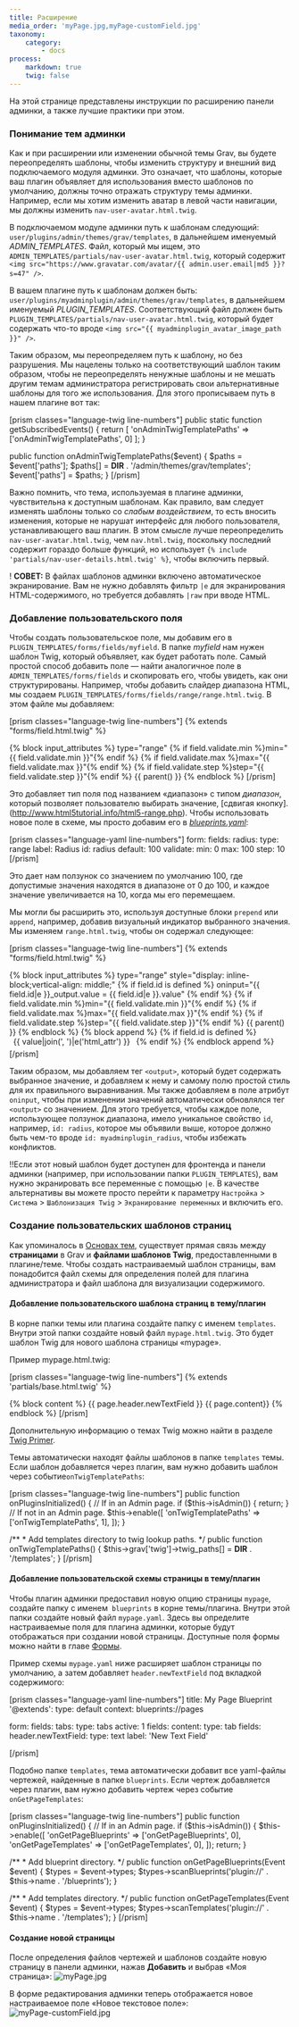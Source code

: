 ```yaml
---
title: Расширение
media_order: 'myPage.jpg,myPage-customField.jpg'
taxonomy:
    category:
        - docs
process:
    markdown: true
    twig: false
---
```


На этой странице представлены инструкции по расширению панели админки, а также лучшие практики при этом.

### Понимание тем админки

Как и при расширении или изменении обычной темы Grav, вы будете переопределять шаблоны, чтобы изменить структуру и внешний вид подключаемого модуля админки. Это означает, что шаблоны, которые ваш плагин объявляет для использования вместо шаблонов по умолчанию, должны точно отражать структуру темы админки. Например, если мы хотим изменить аватар в левой части навигации, мы должны изменить `nav-user-avatar.html.twig`.

В подключаемом модуле админки путь к шаблонам следующий: `user/plugins/admin/themes/grav/templates`, в дальнейшем именуемый *ADMIN_TEMPLATES*. Файл, который мы ищем, это `ADMIN_TEMPLATES/partials/nav-user-avatar.html.twig`, который содержит `<img src="https://www.gravatar.com/avatar/{{ admin.user.email|md5 }}?s=47" />`.

В вашем плагине путь к шаблонам должен быть: `user/plugins/myadminplugin/admin/themes/grav/templates`, в дальнейшем именуемый *PLUGIN_TEMPLATES*. Соответствующий файл должен быть `PLUGIN_TEMPLATES/partials/nav-user-avatar.html.twig`, который будет содержать что-то вроде `<img src="{{ myadminplugin_avatar_image_path }}" />`.

Таким образом, мы переопределяем путь к шаблону, но без разрушения. Мы нацелены только на соответствующий шаблон таким образом, чтобы не переопределять ненужные шаблоны и не мешать другим темам администратора регистрировать свои альтернативные шаблоны для того же использования. Для этого прописываем путь в нашем плагине вот так:

[prism classes="language-twig line-numbers"]
public static function getSubscribedEvents()
{
    return [
        'onAdminTwigTemplatePaths' => ['onAdminTwigTemplatePaths', 0]
    ];
}

public function onAdminTwigTemplatePaths($event)
{
    $paths = $event['paths'];
    $paths[] = __DIR__ . '/admin/themes/grav/templates';
    $event['paths'] = $paths;
}
[/prism]

Важно помнить, что тема, используемая в плагине админки, чувствительна к доступным шаблонам. Как правило, вам следует изменять шаблоны только со *слабым воздействием*, то есть вносить изменения, которые не нарушат интерфейс для любого пользователя, устанавливающего ваш плагин. В этом смысле лучше переопределить `nav-user-avatar.html.twig`, чем `nav.html.twig`, поскольку последний содержит гораздо больше функций, но использует `{% include 'partials/nav-user-details.html.twig' %}`, чтобы включить первый.

! **СОВЕТ:** В файлах шаблонов админки включено автоматическое экранирование. Вам не нужно добавлять фильтр `|e` для экранирования HTML-содержимого, но требуется добавлять `|raw` при вводе HTML.

### Добавление пользовательского поля

Чтобы создать пользовательское поле, мы добавим его в `PLUGIN_TEMPLATES/forms/fields/myfield`. В папке *myfield* нам нужен шаблон Twig, который объявляет, как будет работать поле. Самый простой способ добавить поле — найти аналогичное поле в `ADMIN_TEMPLATES/forms/fields` и скопировать его, чтобы увидеть, как они структурированы. Например, чтобы добавить слайдер диапазона HTML, мы создаем `PLUGIN_TEMPLATES/forms/fields/range/range.html.twig`. В этом файле мы добавляем:

[prism classes="language-twig line-numbers"]
{% extends "forms/field.html.twig" %}

{% block input_attributes %}
    type="range"
    {% if field.validate.min %}min="{{ field.validate.min }}"{% endif %}
    {% if field.validate.max %}max="{{ field.validate.max }}"{% endif %}
    {% if field.validate.step %}step="{{ field.validate.step }}"{% endif %}
    {{ parent() }}
{% endblock %}
[/prism]

Это добавляет тип поля под названием «диапазон» с типом *диапазон*, который позволяет пользователю выбирать значение, [сдвигая кнопку].(http://www.html5tutorial.info/html5-range.php). Чтобы использовать новое поле в схеме, мы просто добавим его в [*blueprints.yaml*](/plugins/plugin-tutorial#required-items-to-function):

[prism classes="language-yaml line-numbers"]
form:
  fields:
    radius:
      type: range
      label: Radius
      id: radius
      default: 100
      validate:
        min: 0
        max: 100
        step: 10
[/prism]

Это дает нам ползунок со значением по умолчанию 100, где допустимые значения находятся в диапазоне от 0 до 100, и каждое значение увеличивается на 10, когда мы его перемещаем.

Мы могли бы расширить это, используя доступные блоки `prepend` или` append`, например, добавив визуальный индикатор выбранного значения. Мы изменяем `range.html.twig`, чтобы он содержал следующее:

[prism classes="language-twig line-numbers"]
{% extends "forms/field.html.twig" %}

{% block input_attributes %}
    type="range"
    style="display: inline-block;vertical-align: middle;"
    {% if field.id is defined %}
        oninput="{{ field.id|e }}_output.value = {{ field.id|e }}.value"
    {% endif %}
    {% if field.validate.min %}min="{{ field.validate.min }}"{% endif %}
    {% if field.validate.max %}max="{{ field.validate.max }}"{% endif %}
    {% if field.validate.step %}step="{{ field.validate.step }}"{% endif %}
    {{ parent() }}
{% endblock %}
{% block append %}
  {% if field.id is defined %}
    <output
        name="{{ (scope ~ field.name)|fieldName }}"
        id="{{ field.id|e }}_output"
        style="display: inline-block;vertical-align: baseline;padding: 0 0.5em 5px 0.5em;"
    >
    {{ value|join(', ')|e('html_attr') }}
    </output>
  {% endif %}
{% endblock append %}
[/prism]

Таким образом, мы добавляем тег `<output>`, который будет содержать выбранное значение, и добавляем к нему и самому полю простой стиль для их правильного выравнивания. Мы также добавляем в поле атрибут `oninput`, чтобы при изменении значений автоматически обновлялся тег `<output>` со значением. Для этого требуется, чтобы каждое поле, использующее ползунок диапазона, имело уникальное свойство `id`, например, `id: radius`, которое мы объявили выше, которое должно быть чем-то вроде `id: myadminplugin_radius`, чтобы избежать конфликтов.

!!Если этот новый шаблон будет доступен для фронтенда и панели админки (например, при использовании папки `PLUGIN_TEMPLATES`), вам нужно экранировать все переменные с помощью `|e`. В качестве альтернативы вы можете просто перейти к параметру `Настройка` > `Система` > `Шаблонизация Twig` > `Экранирование переменных` и включить его.

### Создание пользовательских шаблонов страниц

Как упоминалось в [Основах тем](themes/theme-basics#content-pages-twig-templates), существует прямая связь между **страницами** в Grav и **файлами шаблонов Twig**, предоставленными в плагине/теме.
Чтобы создать настраиваемый шаблон страницы, вам понадобится файл схемы для определения полей для плагина администратора и файл шаблона для визуализации содержимого.

#### Добавление пользовательского шаблона страниц в тему/плагин
В корне папки темы или плагина создайте папку с именем `templates`. Внутри этой папки создайте новый файл `mypage.html.twig`. Это будет шаблон Twig для нового шаблона страницы «mypage».

Пример mypage.html.twig:

[prism classes="language-twig line-numbers"]
{% extends 'partials/base.html.twig' %}

{% block content %}
    {{ page.header.newTextField }}
    {{ page.content}}
{% endblock %}
[/prism]

Дополнительную информацию о темах Twig можно найти в разделе [Twig Primer](/themes/twig-primer).

Темы автоматически находят файлы шаблонов в папке `templates` темы. Если шаблон добавляется через плагин, вам нужно добавить шаблон через событие`onTwigTemplatePaths`:

[prism classes="language-twig line-numbers"]
public function onPluginsInitialized()
{
    // If in an Admin page.
    if ($this->isAdmin()) {
        return;
    }
    // If not in an Admin page.
    $this->enable([
        'onTwigTemplatePaths' => ['onTwigTemplatePaths', 1],
    ]);
}

/**
    * Add templates directory to twig lookup paths.
    */
public function onTwigTemplatePaths()
{
    $this->grav['twig']->twig_paths[] = __DIR__ . '/templates';
}
[/prism]


#### Добавление пользовательской схемы страницы в тему/плагин

Чтобы плагин админки предоставил новую опцию страницы `mypage`, создайте папку с именем` blueprints` в корне темы/плагина. Внутри этой папки создайте новый файл `mypage.yaml`. Здесь вы определите настраиваемые поля для плагина админки, которые будут отображаться при создании новой страницы. Доступные поля формы можно найти в главе [Формы](/forms).

Пример схемы `mypage.yaml` ниже расширяет шаблон страницы по умолчанию, а затем добавляет `header.newTextField` под вкладкой содержимого:

[prism classes="language-yaml line-numbers"]
title: My Page Blueprint
'@extends':
    type: default
    context: blueprints://pages

form:
  fields:
    tabs:
      type: tabs
      active: 1
      fields:
        content:
          type: tab
          fields:
             header.newTextField:
              type: text
              label: 'New Text Field'

[/prism]

Подобно папке `templates`, тема автоматически добавит все yaml-файлы чертежей, найденные в папке `blueprints`. Если чертеж добавляется через плагин, вам нужно добавить чертеж через событие `onGetPageTemplates`:

[prism classes="language-twig line-numbers"]
public function onPluginsInitialized()
{
    // If in an Admin page.
    if ($this->isAdmin()) {
        $this->enable([
            'onGetPageBlueprints' => ['onGetPageBlueprints', 0],
            'onGetPageTemplates' => ['onGetPageTemplates', 0],
        ]);
        return;
    }

/**
    * Add blueprint directory.
    */
public function onGetPageBlueprints(Event $event)
{
    $types = $event->types;
    $types->scanBlueprints('plugin://' . $this->name . '/blueprints');
}

/**
    * Add templates directory.
    */
public function onGetPageTemplates(Event $event)
{
    $types = $event->types;
    $types->scanTemplates('plugin://' . $this->name . '/templates');
}
[/prism]

#### Создание новой страницы

После определения файлов чертежей и шаблонов создайте новую страницу в панели админки, нажав **Добавить** и выбрав «Моя страница»:
![myPage.jpg](myPage.jpg)

В форме редактирования админки теперь отображается новое настраиваемое поле «Новое текстовое поле»:
![myPage-customField.jpg](myPage-customField.jpg)
